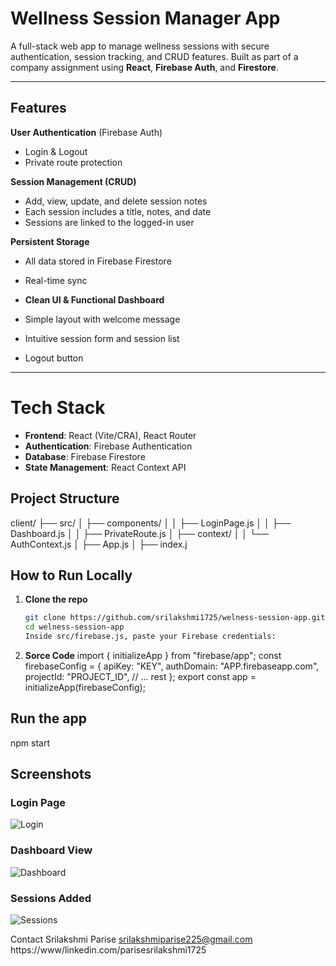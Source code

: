 # Wellness Session Manager App

A full-stack web app to manage wellness sessions with secure authentication, session tracking, and CRUD features. Built as part of a company assignment using **React**, **Firebase Auth**, and **Firestore**.

---

## Features

 **User Authentication** (Firebase Auth)
  - Login & Logout
  - Private route protection

   **Session Management (CRUD)**
  - Add, view, update, and delete session notes
  - Each session includes a title, notes, and date
  - Sessions are linked to the logged-in user

   **Persistent Storage**
  - All data stored in Firebase Firestore
  - Real-time sync

-  **Clean UI & Functional Dashboard**
  - Simple layout with welcome message
  - Intuitive session form and session list
  - Logout button

---

# Tech Stack

- **Frontend**: React (Vite/CRA), React Router
- **Authentication**: Firebase Authentication
- **Database**: Firebase Firestore
- **State Management**: React Context API

##  Project Structure
client/
├── src/
│ ├── components/
│ │ ├── LoginPage.js
│ │ ├── Dashboard.js
│ │ ├── PrivateRoute.js
│ ├── context/
│ │ └── AuthContext.js
│ ├── App.js
│ ├── index.j
## How to Run Locally

1. **Clone the repo**
   ```bash
   git clone https://github.com/srilakshmi1725/welness-session-app.git
   cd welness-session-app
   Inside src/firebase.js, paste your Firebase credentials:
2. **Sorce Code**
import { initializeApp } from "firebase/app";
const firebaseConfig = {
  apiKey: "KEY",
  authDomain: "APP.firebaseapp.com",
  projectId: "PROJECT_ID",
  // ... rest
};
export const app = initializeApp(firebaseConfig);

## Run the app

npm start
##  Screenshots

###  Login Page
![Login](./login.png)

###  Dashboard View
![Dashboard](./dashboard.png)

###  Sessions Added
![Sessions](./sessions.png)


Contact
Srilakshmi Parise
srilakshmiparise225@gmail.com
https://www/linkedin.com/parisesrilakshmi1725
